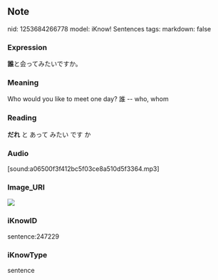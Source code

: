## Note
nid: 1253684266778
model: iKnow! Sentences
tags: 
markdown: false

### Expression
<b>誰</b>と会ってみたいですか。

### Meaning
Who would you like to meet one day?
誰 -- who, whom

### Reading
<b>だれ</b> と あって みたい です か

### Audio
[sound:a06500f3f412bc5f03ce8a510d5f3364.mp3]

### Image_URI
<img src="5033ee4a334f9953c0ceeb67f4dbf639.jpg">

### iKnowID
sentence:247229

### iKnowType
sentence
